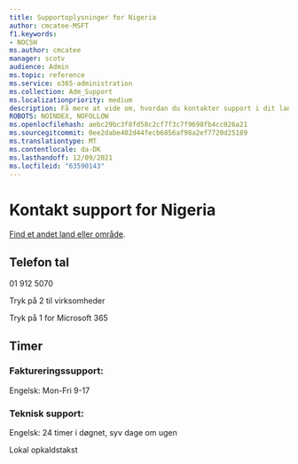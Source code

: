 ```yaml
---
title: Supportoplysninger for Nigeria
author: cmcatee-MSFT
f1.keywords:
- NOCSH
ms.author: cmcatee
manager: scotv
audience: Admin
ms.topic: reference
ms.service: o365-administration
ms.collection: Adm_Support
ms.localizationpriority: medium
description: Få mere at vide om, hvordan du kontakter support i dit land eller område.
ROBOTS: NOINDEX, NOFOLLOW
ms.openlocfilehash: aebc29bc3f8fd58c2cf7f3c7f9698fb4cc026a21
ms.sourcegitcommit: 0ee2dabe402d44fecb6856af98a2ef7720d25189
ms.translationtype: MT
ms.contentlocale: da-DK
ms.lasthandoff: 12/09/2021
ms.locfileid: "63590143"
---
```

# <a name="contact-support-for-nigeria"></a>Kontakt support for Nigeria

[Find et andet land eller område](../get-help-support.md).

## <a name="phone-number"></a>Telefon tal
01 912 5070

Tryk på 2 til virksomheder

Tryk på 1 for Microsoft 365

## <a name="hours"></a>Timer
### <a name="billing-support"></a>Faktureringssupport:

Engelsk: Mon-Fri 9-17

### <a name="technical-support"></a>Teknisk support:

Engelsk: 24 timer i døgnet, syv dage om ugen

Lokal opkaldstakst

